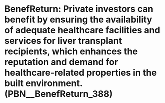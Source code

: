 # BenefReturn: __Private investors can benefit by ensuring the availability of adequate healthcare facilities and services for liver transplant recipients, which enhances the reputation and demand for healthcare-related properties in the built environment.__ (PBN__BenefReturn_388)

